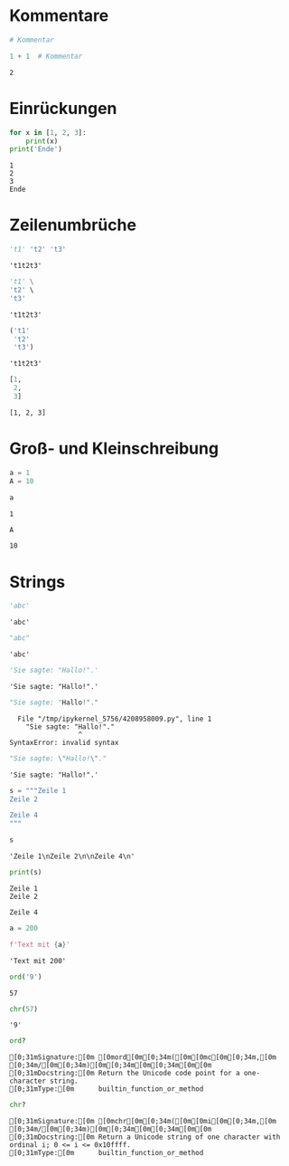 # Kommentare


```python
# Kommentar
```


```python
1 + 1  # Kommentar
```




    2



# Einrückungen


```python
for x in [1, 2, 3]:
    print(x)
print('Ende')
```

    1
    2
    3
    Ende


# Zeilenumbrüche


```python
't1' 't2' 't3'
```




    't1t2t3'




```python
't1' \
't2' \
't3'
```




    't1t2t3'




```python
('t1'
 't2'
 't3')
```




    't1t2t3'




```python
[1,
 2,
 3]
```




    [1, 2, 3]



# Groß- und Kleinschreibung


```python
a = 1
A = 10
```


```python
a
```




    1




```python
A
```




    10



# Strings


```python
'abc'
```




    'abc'




```python
"abc"
```




    'abc'




```python
'Sie sagte: "Hallo!".'
```




    'Sie sagte: "Hallo!".'




```python
"Sie sagte: "Hallo!"."
```


      File "/tmp/ipykernel_5756/4208958009.py", line 1
        "Sie sagte: "Hallo!"."
                     ^
    SyntaxError: invalid syntax




```python
"Sie sagte: \"Hallo!\"."
```




    'Sie sagte: "Hallo!".'




```python
s = """Zeile 1
Zeile 2

Zeile 4
"""
```


```python
s
```




    'Zeile 1\nZeile 2\n\nZeile 4\n'




```python
print(s)
```

    Zeile 1
    Zeile 2
    
    Zeile 4
    



```python
a = 200
```


```python
f'Text mit {a}'
```




    'Text mit 200'




```python
ord('9')
```




    57




```python
chr(57)
```




    '9'




```python
ord?
```


    [0;31mSignature:[0m [0mord[0m[0;34m([0m[0mc[0m[0;34m,[0m [0;34m/[0m[0;34m)[0m[0;34m[0m[0;34m[0m[0m
    [0;31mDocstring:[0m Return the Unicode code point for a one-character string.
    [0;31mType:[0m      builtin_function_or_method




```python
chr?
```


    [0;31mSignature:[0m [0mchr[0m[0;34m([0m[0mi[0m[0;34m,[0m [0;34m/[0m[0;34m)[0m[0;34m[0m[0;34m[0m[0m
    [0;31mDocstring:[0m Return a Unicode string of one character with ordinal i; 0 <= i <= 0x10ffff.
    [0;31mType:[0m      builtin_function_or_method




```python

```
